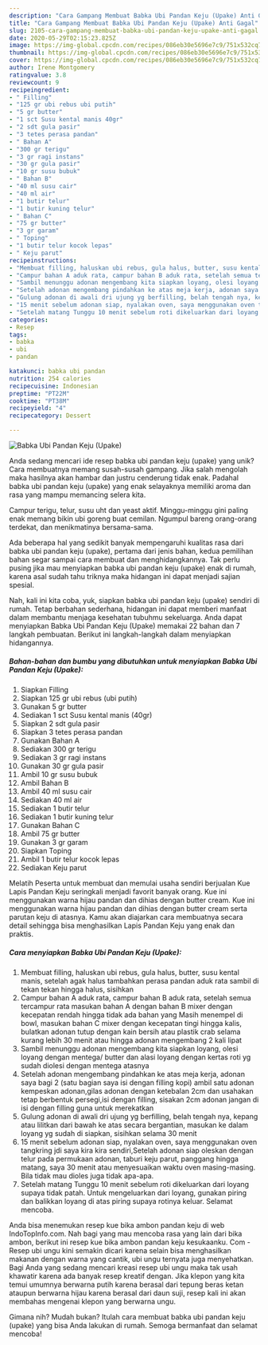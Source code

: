 ```yaml
---
description: "Cara Gampang Membuat Babka Ubi Pandan Keju (Upake) Anti Gagal"
title: "Cara Gampang Membuat Babka Ubi Pandan Keju (Upake) Anti Gagal"
slug: 2105-cara-gampang-membuat-babka-ubi-pandan-keju-upake-anti-gagal
date: 2020-05-29T02:15:23.825Z
image: https://img-global.cpcdn.com/recipes/086eb30e5696e7c9/751x532cq70/babka-ubi-pandan-keju-upake-foto-resep-utama.jpg
thumbnail: https://img-global.cpcdn.com/recipes/086eb30e5696e7c9/751x532cq70/babka-ubi-pandan-keju-upake-foto-resep-utama.jpg
cover: https://img-global.cpcdn.com/recipes/086eb30e5696e7c9/751x532cq70/babka-ubi-pandan-keju-upake-foto-resep-utama.jpg
author: Irene Montgomery
ratingvalue: 3.8
reviewcount: 9
recipeingredient:
- " Filling"
- "125 gr ubi rebus ubi putih"
- "5 gr butter"
- "1 sct Susu kental manis 40gr"
- "2 sdt gula pasir"
- "3 tetes perasa pandan"
- " Bahan A"
- "300 gr terigu"
- "3 gr ragi instans"
- "30 gr gula pasir"
- "10 gr susu bubuk"
- " Bahan B"
- "40 ml susu cair"
- "40 ml air"
- "1 butir telur"
- "1 butir kuning telur"
- " Bahan C"
- "75 gr butter"
- "3 gr garam"
- " Toping"
- "1 butir telur kocok lepas"
- " Keju parut"
recipeinstructions:
- "Membuat filling, haluskan ubi rebus, gula halus, butter, susu kental manis, setelah agak halus tambahkan perasa pandan aduk rata sambil di tekan tekan hingga halus, sisihkan"
- "Campur bahan A aduk rata, campur bahan B aduk rata, setelah semua tercampur rata masukan bahan A dengan bahan B mixer dengan kecepatan rendah hingga tidak ada bahan yang Masih menempel di bowl, masukan bahan C mixer dengan kecepatan tingi hingga kalis, bulatkan adonan tutup dengan kain bersih atau plastik crab selama kurang lebih 30 menit atau hingga adonan mengembang 2 kali lipat"
- "Sambil menunggu adonan mengembang kita siapkan loyang, olesi loyang dengan mentega/ butter dan alasi loyang dengan kertas roti yg sudah diolesi dengan mentega atasnya"
- "Setelah adonan mengembang pindahkan ke atas meja kerja, adonan saya bagi 2 (satu bagian saya isi dengan filling kopi) ambil satu adonan kempeskan adonan,gilas adonan dengan ketebalan 2cm dan usahakan tetap berbentuk persegi,isi dengan filling, sisakan 2cm adonan jangan di isi dengan filling guna untuk merekatkan"
- "Gulung adonan di awali dri ujung yg berfilling, belah tengah nya, kepang atau lilitkan dari bawah ke atas secara bergantian, masukan ke dalam loyang yg sudah di siapkan, sisihkan selama 30 menit"
- "15 menit sebelum adonan siap, nyalakan oven, saya menggunakan oven tangkring jdi saya kira kira sendiri,Setelah adonan siap oleskan dengan telur pada permukaan adonan, taburi keju parut, panggang hingga matang, saya 30 menit atau menyesuaikan waktu oven masing-masing. Bila tidak mau dioles juga tidak apa-apa."
- "Setelah matang Tunggu 10 menit sebelum roti dikeluarkan dari loyang supaya tidak patah. Untuk mengeluarkan dari loyang, gunakan piring dan balikkan loyang di atas piring supaya rotinya keluar. Selamat mencoba."
categories:
- Resep
tags:
- babka
- ubi
- pandan

katakunci: babka ubi pandan 
nutrition: 254 calories
recipecuisine: Indonesian
preptime: "PT22M"
cooktime: "PT38M"
recipeyield: "4"
recipecategory: Dessert

---
```



![Babka Ubi Pandan Keju (Upake)](https://img-global.cpcdn.com/recipes/086eb30e5696e7c9/751x532cq70/babka-ubi-pandan-keju-upake-foto-resep-utama.jpg)

Anda sedang mencari ide resep babka ubi pandan keju (upake) yang unik? Cara membuatnya memang susah-susah gampang. Jika salah mengolah maka hasilnya akan hambar dan justru cenderung tidak enak. Padahal babka ubi pandan keju (upake) yang enak selayaknya memiliki aroma dan rasa yang mampu memancing selera kita.

Campur terigu, telur, susu uht dan yeast aktif. Minggu-minggu gini paling enak memang bikin ubi goreng buat cemilan. Ngumpul bareng orang-orang terdekat, dan menikmatinya bersama-sama.

Ada beberapa hal yang sedikit banyak mempengaruhi kualitas rasa dari babka ubi pandan keju (upake), pertama dari jenis bahan, kedua pemilihan bahan segar sampai cara membuat dan menghidangkannya. Tak perlu pusing jika mau menyiapkan babka ubi pandan keju (upake) enak di rumah, karena asal sudah tahu triknya maka hidangan ini dapat menjadi sajian spesial.


Nah, kali ini kita coba, yuk, siapkan babka ubi pandan keju (upake) sendiri di rumah. Tetap berbahan sederhana, hidangan ini dapat memberi manfaat dalam membantu menjaga kesehatan tubuhmu sekeluarga. Anda dapat menyiapkan Babka Ubi Pandan Keju (Upake) memakai 22 bahan dan 7 langkah pembuatan. Berikut ini langkah-langkah dalam menyiapkan hidangannya.

<!--inarticleads1-->

##### Bahan-bahan dan bumbu yang dibutuhkan untuk menyiapkan Babka Ubi Pandan Keju (Upake):

1. Siapkan  Filling
1. Siapkan 125 gr ubi rebus (ubi putih)
1. Gunakan 5 gr butter
1. Sediakan 1 sct Susu kental manis (40gr)
1. Siapkan 2 sdt gula pasir
1. Siapkan 3 tetes perasa pandan
1. Gunakan  Bahan A
1. Sediakan 300 gr terigu
1. Sediakan 3 gr ragi instans
1. Gunakan 30 gr gula pasir
1. Ambil 10 gr susu bubuk
1. Ambil  Bahan B
1. Ambil 40 ml susu cair
1. Sediakan 40 ml air
1. Sediakan 1 butir telur
1. Sediakan 1 butir kuning telur
1. Gunakan  Bahan C
1. Ambil 75 gr butter
1. Gunakan 3 gr garam
1. Siapkan  Toping
1. Ambil 1 butir telur kocok lepas
1. Sediakan  Keju parut


Melatih Peserta untuk membuat dan memulai usaha sendiri berjualan Kue Lapis Pandan Keju seringkali menjadi favorit banyak orang. Kue ini menggunakan warna hijau pandan dan dihias dengan butter cream. Kue ini menggunakan warna hijau pandan dan dihias dengan butter cream serta parutan keju di atasnya. Kamu akan diajarkan cara membuatnya secara detail sehingga bisa menghasilkan Lapis Pandan Keju yang enak dan praktis. 

<!--inarticleads2-->

##### Cara menyiapkan Babka Ubi Pandan Keju (Upake):

1. Membuat filling, haluskan ubi rebus, gula halus, butter, susu kental manis, setelah agak halus tambahkan perasa pandan aduk rata sambil di tekan tekan hingga halus, sisihkan
1. Campur bahan A aduk rata, campur bahan B aduk rata, setelah semua tercampur rata masukan bahan A dengan bahan B mixer dengan kecepatan rendah hingga tidak ada bahan yang Masih menempel di bowl, masukan bahan C mixer dengan kecepatan tingi hingga kalis, bulatkan adonan tutup dengan kain bersih atau plastik crab selama kurang lebih 30 menit atau hingga adonan mengembang 2 kali lipat
1. Sambil menunggu adonan mengembang kita siapkan loyang, olesi loyang dengan mentega/ butter dan alasi loyang dengan kertas roti yg sudah diolesi dengan mentega atasnya
1. Setelah adonan mengembang pindahkan ke atas meja kerja, adonan saya bagi 2 (satu bagian saya isi dengan filling kopi) ambil satu adonan kempeskan adonan,gilas adonan dengan ketebalan 2cm dan usahakan tetap berbentuk persegi,isi dengan filling, sisakan 2cm adonan jangan di isi dengan filling guna untuk merekatkan
1. Gulung adonan di awali dri ujung yg berfilling, belah tengah nya, kepang atau lilitkan dari bawah ke atas secara bergantian, masukan ke dalam loyang yg sudah di siapkan, sisihkan selama 30 menit
1. 15 menit sebelum adonan siap, nyalakan oven, saya menggunakan oven tangkring jdi saya kira kira sendiri,Setelah adonan siap oleskan dengan telur pada permukaan adonan, taburi keju parut, panggang hingga matang, saya 30 menit atau menyesuaikan waktu oven masing-masing. Bila tidak mau dioles juga tidak apa-apa.
1. Setelah matang Tunggu 10 menit sebelum roti dikeluarkan dari loyang supaya tidak patah. Untuk mengeluarkan dari loyang, gunakan piring dan balikkan loyang di atas piring supaya rotinya keluar. Selamat mencoba.


Anda bisa menemukan resep kue bika ambon pandan keju di web IndoTopInfo.com. Nah bagi yang mau mencoba rasa yang lain dari bika ambon, berikut ini resep kue bika ambon pandan keju kesukaanku. Com - Resep ubi ungu kini semakin dicari karena selain bisa menghasilkan makanan dengan warna yang cantik, ubi ungu ternyata juga menyehatkan. Bagi Anda yang sedang mencari kreasi resep ubi ungu maka tak usah khawatir karena ada banyak resep kreatif dengan. Jika klepon yang kita temui umumnya berwarna putih karena berasal dari tepung beras ketan ataupun berwarna hijau karena berasal dari daun suji, resep kali ini akan membahas mengenai klepon yang berwarna ungu. 

Gimana nih? Mudah bukan? Itulah cara membuat babka ubi pandan keju (upake) yang bisa Anda lakukan di rumah. Semoga bermanfaat dan selamat mencoba!
